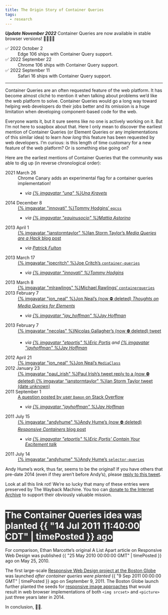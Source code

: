 ```yaml
---
title: The Origin Story of Container Queries
tags:
  - research
---
```

**_Update November 2022_** Container Queries are now available in stable browser versions! 🎉🎉🎉🎉

<dl class="dl-inline">
	<dt>✅ 2022 October 2</dt>
	<dd>
		Edge 106 ships with Container Query support.
	</dd>
	<dt>✅ 2022 September 22</dt>
	<dd>
		Chrome 106 ships with Container Query support.
	</dd>
	<dt>✅ 2022 September 11</dt>
	<dd>
		Safari 16 ships with Container Query support.
	</dd>
</dl>

<hr>

Container Queries are an often requested feature of the web platform. It has become almost cliché to mention it when talking about problems we’d like the web platform to solve. Container Queries would go a long way toward helping web developers do their jobs better and its omission is a huge limitation when developing component-based code for the web.

Everyone wants it, but it sure seems like no one is actively working on it. But I’m not here to soapbox about that. Here I only mean to discover the earliest mention of Container Queries (or Element Queries or any implementations of this similar idea) to learn _how long_ this feature has been requested by web developers. I’m curious: is this length of time customary for a new feature of the web platform? Or is something else going on?

Here are the earliest mentions of Container Queries that the community was able to dig up (in reverse chronological order):

<dl class="dl-inline">
	<dt>2021 March 26</dt>
	<dd>
		Chrome Canary adds an experimental flag for a container queries implementation!
		<ul class="via">
			<li><em>via <a href="https://twitter.com/Una/status/1375419967718449155">{% imgavatar "una" %}Una Kravets</a></em></li>
		</ul>
	</dd>
	<dt>2014 December 8</dt>
	<dd>
		<a href="https://github.com/eqcss/eqcss">{% imgavatar "innovati" %}Tommy Hodgins’ <code>eqcss</code></a>
		<ul class="via">
			<li><em>via <a href="https://twitter.com/equinusocio/status/1230774576453341187">{% imgavatar "equinusocio" %}Mattia Astorino</a></em></li>
		</ul>
	</dd>
	<dt>2013 April 1</dt>
	<dd>
		<a href="https://ianstormtaylor.com/media-queries-are-a-hack/">{% imgavatar "ianstormtaylor" %}Ian Storm Taylor’s <em>Media Queries are a Hack</em> blog post</a>
		<ul class="via">
			<li><em>via <a href="https://twitter.com/patrickfulton/status/1204490285536952321">Patrick Fulton</a></em></li>
		</ul>
	</dd>
	<dt>2013 March 17</dt>
	<dd>
		<a href="https://github.com/joecritch/container-queries">{% imgavatar "joecritch" %}Joe Critch’s <code>container-queries</code></a>
		<ul class="via">
			<li><em>via <a href="https://twitter.com/innovati/status/1204484977938726912">{% imgavatar "innovati" %}Tommy Hodgins</a></em></li>
		</ul>
	</dd>
	<dt>2013 March 8</dt>
	<dd>
		<a href="https://github.com/mlrawlings/containerqueries">{% imgavatar "mlrawlings" %}Michael Rawlings’ <code>containerqueries</code></a>
	</dd>
	<dt>2013 February 7</dt>
	<dd>
		<a href="http://web.archive.org/web/20130212075053/http://www.jonathantneal.com/blog/thoughts-on-media-queries-for-elements/">{% imgavatar "jon_neal" %}Jon Neal’s (now ⛔️ deleted) <em>Thoughts on Media Queries for Elements</em></a>
		<ul class="via">
			<li><em>via <a href="https://twitter.com/jay_hoffmann/status/1204508530025349121">{% imgavatar "jay_hoffman" %}Jay Hoffman</a></em></li>
		</ul>
	</dd>
	<dt>2013 February 7</dt>
	<dd>
		<a href="http://web.archive.org/web/20140415001721/https://twitter.com/necolas/status/299573744307941376">{% imgavatar "necolas" %}Nicolas Gallagher’s (now ⛔️ deleted) tweet</a>
		<ul class="via">
			<li><em>via <a href="https://twitter.com/etportis/status/1204492164836675584">{% imgavatar "etportis" %}Eric Portis</a> and <a href="https://twitter.com/jay_hoffmann/status/1204508530025349121">{% imgavatar "jayhoffman" %}Jay Hoffman</a></em></li>
		</ul>
	</dd>
	<dt>2012 April 21</dt>
	<dd>
		<a href="https://github.com/jonathantneal/MediaClass">{% imgavatar "jon_neal" %}Jon Neal’s <code>MediaClass</code></a>
	</dd>
	<dt>2012 January 23</dt>
	<dd>
		<a href="https://twitter.com/paul_irish/status/161664213054533633">{% imgavatar "paul_irish" %}Paul Irish’s tweet reply to a (now ⛔️ deleted) {% imgavatar "ianstormtaylor" %}Ian Storm Taylor tweet (date unknown)</a>
	</dd>
	<dt>2011 September 1</dt>
	<dd>
		<a href="https://stackoverflow.com/questions/7271818/media-query-like-behaviour-on-width-of-a-specific-div">A question posted by user <code>Damon</code> on Stack Overflow</a>
		<ul class="via">
			<li><em>via <a href="https://twitter.com/jay_hoffmann/status/1204508888730603526">{% imgavatar "jayhoffman" %}Jay Hoffman</a></em></li>
		</ul>
	</dd>
	<dt>2011 July 15</dt>
	<dd>
		<a href="http://web.archive.org/web/20160325052109/http://blog.andyhume.net/responsive-containers/">{% imgavatar "andyhume" %}Andy Hume’s (now ⛔️ deleted) <em>Responsive Containers</em> blog post</a>
		<ul class="via">
			<li><em>via <a href="https://vimeo.com/223432117">{% imgavatar "etportis" %}Eric Portis’ Contain Your Excitement talk</a></em></li>
		</ul>
	</dd>
	<dt>2011 July 14</dt>
	<dd>
		<a href="https://github.com/ahume/selector-queries">{% imgavatar "andyhume" %}Andy Hume’s <code>selector-queries</code></a>
	</dd>
</dl>

Andy Hume’s work, thus far, seems to be the original! If you have others that pre-date 2014 (even if they aren’t before Andy’s), please [reply to this tweet](https://twitter.com/zachleat/status/1204488622386417665).

<p class="livedemo livedemo-sm top" data-demo-label="Get out your wallet">Look at all this link rot! We’re so lucky that many of these entries were preserved by The Wayback Machine. You too can <a href="https://archive.org/donate/">donate to the Internet Archive</a> to support their obviously valuable mission.</p>

<h1><span class="text-highlight" style="background-color: #333; color: #fff">The Container Queries idea was planted <time-ago date="14 Jul 2011 11:40:00 CDT">{{ "14 Jul 2011 11:40:00 CDT" | timePosted }} ago</time-ago></span></h1>

For comparison, Ethan Marcotte’s original A List Apart article on Responsive Web Design was published <time-ago date="25 May 2010 00:00:00 GMT">{{ "25 May 2010 00:00:00 GMT" | timePosted }} ago</time-ago> on May 25, 2010.

The first large-scale [Responsive Web Design project at the Boston Globe](https://www.filamentgroup.com/lab/introducing-the-new-responsive-designed-bostonglobecom.html) was launched _after container queries were planted_ <time-ago date="9 Sep 2011 00:00:00 GMT">{{ "9 Sep 2011 00:00:00 GMT" | timePosted }} ago</time-ago> on September 9, 2011. The Boston Globe launch further planted the seeds for [responsive image approaches](https://alistapart.com/article/responsive-images/) that would result in web browser implementations of both `<img srcset>` and `<picture>` just three years later in 2014.

In conclusion, 🤷‍♂️.

